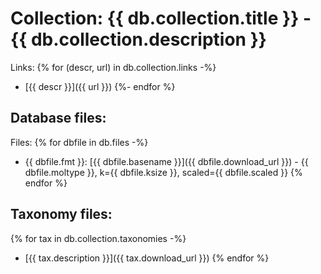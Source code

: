 # Collection: {{ db.collection.title }} - {{ db.collection.description }}

Links:
{% for (descr, url) in db.collection.links -%}
* [{{ descr }}]({{ url }})
{%- endfor %}

## Database files:

Files:
{% for dbfile in db.files -%}
   * {{ dbfile.fmt }}: [{{ dbfile.basename }}]({{ dbfile.download_url }}) - {{ dbfile.moltype }}, k={{ dbfile.ksize }}, scaled={{ dbfile.scaled }}
{% endfor %}

## Taxonomy files:

{% for tax in db.collection.taxonomies -%}
* [{{ tax.description }}]({{ tax.download_url }})
{% endfor %}

